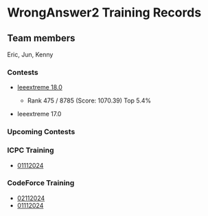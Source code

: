 # WrongAnswer2 Training Records

## Team members

Eric, Jun, Kenny

### Contests

- [Ieeextreme 18.0](https://csacademy.com/ieeextreme18/)   

    - Rank 475 / 8785 (Score: 1070.39) Top 5.4%

- Ieeextreme 17.0 

### Upcoming Contests


### ICPC Training

- [01112024](icpc_training/01112024/training.md)

### CodeForce Training

- [02112024](codeforce_training/02112024/training.md)
- [01112024](codeforce_training/01112024/training.md)